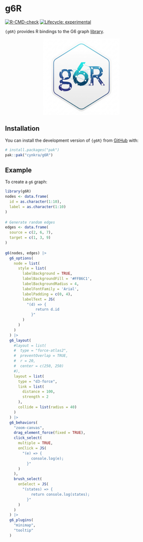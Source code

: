 
<!-- README.md is generated from README.Rmd. Please edit that file -->

# g6R

<!-- badges: start -->

[![R-CMD-check](https://github.com/cynkra/g6R/actions/workflows/R-CMD-check.yaml/badge.svg)](https://github.com/cynkra/g6R/actions/workflows/R-CMD-check.yaml)
[![Lifecycle:
experimental](https://img.shields.io/badge/lifecycle-experimental-orange.svg)](https://lifecycle.r-lib.org/articles/stages.html#experimental)
<!-- badges: end -->

`{g6R}` provides R bindings to the G6 graph
[library](https://g6.antv.antgroup.com/en).

<p style="text-align: center;">

<img src="./man/figures/hex.png" style="width:50.0%" />
</p>

## Installation

You can install the development version of `{g6R}` from
[GitHub](https://github.com/) with:

``` r
# install.packages("pak")
pak::pak("cynkra/g6R")
```

## Example

To create a `g6` graph:

``` r
library(g6R)
nodes <- data.frame(
  id = as.character(1:10),
  label = as.character(1:10)
)

# Generate random edges
edges <- data.frame(
  source = c(2, 6, 7),
  target = c(1, 3, 9)
)

g6(nodes, edges) |>
  g6_options(
    node = list(
      style = list(
        labelBackground = TRUE,
        labelBackgroundFill = '#FFB6C1',
        labelBackgroundRadius = 4,
        labelFontFamily = 'Arial',
        labelPadding = c(0, 4),
        labelText = JS(
          "(d) => {
              return d.id
            }"
        )
      )
    )
  ) |>
  g6_layout(
    #layout = list(
    #  type = "force-atlas2",
    #  preventOverlap = TRUE,
    #  r = 20,
    #  center = c(250, 250)
    #),
    layout = list(
      type = "d3-force",
      link = list(
        distance = 100,
        strength = 2
      ),
      collide = list(radius = 40)
    )
  ) |>
  g6_behaviors(
    "zoom-canvas",
    drag_element_force(fixed = TRUE),
    click_select(
      multiple = TRUE,
      onClick = JS(
        "(e) => {
            console.log(e);
          }"
      )
    ),
    brush_select(
      onSelect = JS(
        "(states) => {
            return console.log(states);
          }"
      )
    )
  ) |>
  g6_plugins(
    "minimap",
    "tooltip"
  )
```
